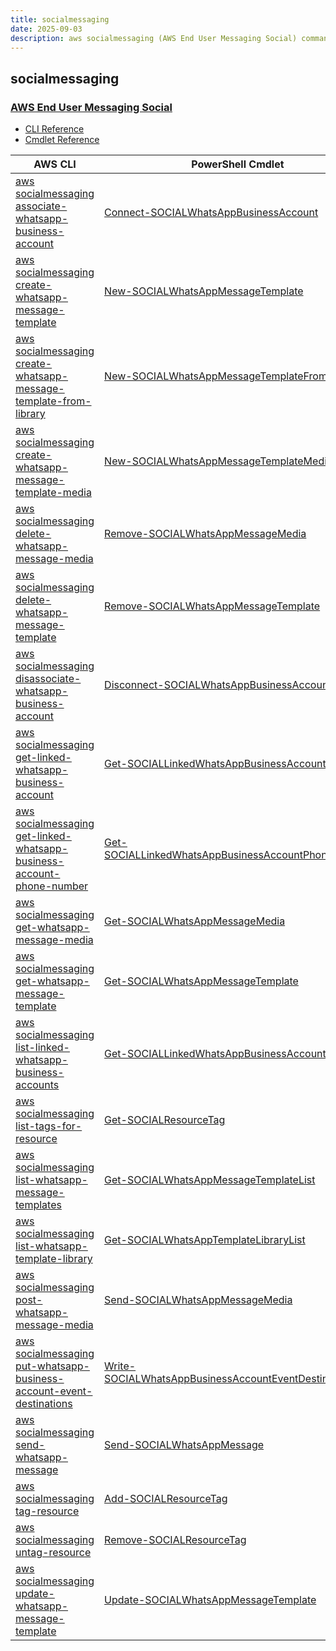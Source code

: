 ```yaml
---
title: socialmessaging
date: 2025-09-03
description: aws socialmessaging (AWS End User Messaging Social) command/cmdlet list.
---
```


## socialmessaging

### [AWS End User Messaging Social](https://aws.amazon.com/end-user-messaging/)

* [CLI Reference](https://awscli.amazonaws.com/v2/documentation/api/latest/reference/socialmessaging/index.html)
* [Cmdlet Reference](https://docs.aws.amazon.com/powershell/latest/reference/items/SocialMessaging_cmdlets.html)

|AWS CLI|PowerShell Cmdlet|
|----|----|
|[aws socialmessaging associate-whatsapp-business-account](https://awscli.amazonaws.com/v2/documentation/api/latest/reference/socialmessaging/associate-whatsapp-business-account.html)|[Connect-SOCIALWhatsAppBusinessAccount](https://docs.aws.amazon.com/powershell/latest/reference/items/Connect-SOCIALWhatsAppBusinessAccount.html)|
|[aws socialmessaging create-whatsapp-message-template](https://awscli.amazonaws.com/v2/documentation/api/latest/reference/socialmessaging/create-whatsapp-message-template.html)|[New-SOCIALWhatsAppMessageTemplate](https://docs.aws.amazon.com/powershell/latest/reference/items/New-SOCIALWhatsAppMessageTemplate.html)|
|[aws socialmessaging create-whatsapp-message-template-from-library](https://awscli.amazonaws.com/v2/documentation/api/latest/reference/socialmessaging/create-whatsapp-message-template-from-library.html)|[New-SOCIALWhatsAppMessageTemplateFromLibrary](https://docs.aws.amazon.com/powershell/latest/reference/items/New-SOCIALWhatsAppMessageTemplateFromLibrary.html)|
|[aws socialmessaging create-whatsapp-message-template-media](https://awscli.amazonaws.com/v2/documentation/api/latest/reference/socialmessaging/create-whatsapp-message-template-media.html)|[New-SOCIALWhatsAppMessageTemplateMedia](https://docs.aws.amazon.com/powershell/latest/reference/items/New-SOCIALWhatsAppMessageTemplateMedia.html)|
|[aws socialmessaging delete-whatsapp-message-media](https://awscli.amazonaws.com/v2/documentation/api/latest/reference/socialmessaging/delete-whatsapp-message-media.html)|[Remove-SOCIALWhatsAppMessageMedia](https://docs.aws.amazon.com/powershell/latest/reference/items/Remove-SOCIALWhatsAppMessageMedia.html)|
|[aws socialmessaging delete-whatsapp-message-template](https://awscli.amazonaws.com/v2/documentation/api/latest/reference/socialmessaging/delete-whatsapp-message-template.html)|[Remove-SOCIALWhatsAppMessageTemplate](https://docs.aws.amazon.com/powershell/latest/reference/items/Remove-SOCIALWhatsAppMessageTemplate.html)|
|[aws socialmessaging disassociate-whatsapp-business-account](https://awscli.amazonaws.com/v2/documentation/api/latest/reference/socialmessaging/disassociate-whatsapp-business-account.html)|[Disconnect-SOCIALWhatsAppBusinessAccount](https://docs.aws.amazon.com/powershell/latest/reference/items/Disconnect-SOCIALWhatsAppBusinessAccount.html)|
|[aws socialmessaging get-linked-whatsapp-business-account](https://awscli.amazonaws.com/v2/documentation/api/latest/reference/socialmessaging/get-linked-whatsapp-business-account.html)|[Get-SOCIALLinkedWhatsAppBusinessAccount](https://docs.aws.amazon.com/powershell/latest/reference/items/Get-SOCIALLinkedWhatsAppBusinessAccount.html)|
|[aws socialmessaging get-linked-whatsapp-business-account-phone-number](https://awscli.amazonaws.com/v2/documentation/api/latest/reference/socialmessaging/get-linked-whatsapp-business-account-phone-number.html)|[Get-SOCIALLinkedWhatsAppBusinessAccountPhoneNumber](https://docs.aws.amazon.com/powershell/latest/reference/items/Get-SOCIALLinkedWhatsAppBusinessAccountPhoneNumber.html)|
|[aws socialmessaging get-whatsapp-message-media](https://awscli.amazonaws.com/v2/documentation/api/latest/reference/socialmessaging/get-whatsapp-message-media.html)|[Get-SOCIALWhatsAppMessageMedia](https://docs.aws.amazon.com/powershell/latest/reference/items/Get-SOCIALWhatsAppMessageMedia.html)|
|[aws socialmessaging get-whatsapp-message-template](https://awscli.amazonaws.com/v2/documentation/api/latest/reference/socialmessaging/get-whatsapp-message-template.html)|[Get-SOCIALWhatsAppMessageTemplate](https://docs.aws.amazon.com/powershell/latest/reference/items/Get-SOCIALWhatsAppMessageTemplate.html)|
|[aws socialmessaging list-linked-whatsapp-business-accounts](https://awscli.amazonaws.com/v2/documentation/api/latest/reference/socialmessaging/list-linked-whatsapp-business-accounts.html)|[Get-SOCIALLinkedWhatsAppBusinessAccountList](https://docs.aws.amazon.com/powershell/latest/reference/items/Get-SOCIALLinkedWhatsAppBusinessAccountList.html)|
|[aws socialmessaging list-tags-for-resource](https://awscli.amazonaws.com/v2/documentation/api/latest/reference/socialmessaging/list-tags-for-resource.html)|[Get-SOCIALResourceTag](https://docs.aws.amazon.com/powershell/latest/reference/items/Get-SOCIALResourceTag.html)|
|[aws socialmessaging list-whatsapp-message-templates](https://awscli.amazonaws.com/v2/documentation/api/latest/reference/socialmessaging/list-whatsapp-message-templates.html)|[Get-SOCIALWhatsAppMessageTemplateList](https://docs.aws.amazon.com/powershell/latest/reference/items/Get-SOCIALWhatsAppMessageTemplateList.html)|
|[aws socialmessaging list-whatsapp-template-library](https://awscli.amazonaws.com/v2/documentation/api/latest/reference/socialmessaging/list-whatsapp-template-library.html)|[Get-SOCIALWhatsAppTemplateLibraryList](https://docs.aws.amazon.com/powershell/latest/reference/items/Get-SOCIALWhatsAppTemplateLibraryList.html)|
|[aws socialmessaging post-whatsapp-message-media](https://awscli.amazonaws.com/v2/documentation/api/latest/reference/socialmessaging/post-whatsapp-message-media.html)|[Send-SOCIALWhatsAppMessageMedia](https://docs.aws.amazon.com/powershell/latest/reference/items/Send-SOCIALWhatsAppMessageMedia.html)|
|[aws socialmessaging put-whatsapp-business-account-event-destinations](https://awscli.amazonaws.com/v2/documentation/api/latest/reference/socialmessaging/put-whatsapp-business-account-event-destinations.html)|[Write-SOCIALWhatsAppBusinessAccountEventDestination](https://docs.aws.amazon.com/powershell/latest/reference/items/Write-SOCIALWhatsAppBusinessAccountEventDestination.html)|
|[aws socialmessaging send-whatsapp-message](https://awscli.amazonaws.com/v2/documentation/api/latest/reference/socialmessaging/send-whatsapp-message.html)|[Send-SOCIALWhatsAppMessage](https://docs.aws.amazon.com/powershell/latest/reference/items/Send-SOCIALWhatsAppMessage.html)|
|[aws socialmessaging tag-resource](https://awscli.amazonaws.com/v2/documentation/api/latest/reference/socialmessaging/tag-resource.html)|[Add-SOCIALResourceTag](https://docs.aws.amazon.com/powershell/latest/reference/items/Add-SOCIALResourceTag.html)|
|[aws socialmessaging untag-resource](https://awscli.amazonaws.com/v2/documentation/api/latest/reference/socialmessaging/untag-resource.html)|[Remove-SOCIALResourceTag](https://docs.aws.amazon.com/powershell/latest/reference/items/Remove-SOCIALResourceTag.html)|
|[aws socialmessaging update-whatsapp-message-template](https://awscli.amazonaws.com/v2/documentation/api/latest/reference/socialmessaging/update-whatsapp-message-template.html)|[Update-SOCIALWhatsAppMessageTemplate](https://docs.aws.amazon.com/powershell/latest/reference/items/Update-SOCIALWhatsAppMessageTemplate.html)|

